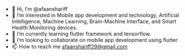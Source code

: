 - 👋 Hi, I’m @afaanshariff
- 👀 I’m interested in Mobile app development and technology, Artificial Intelligence, Machine Learning, Brain-Machine Interface, and Smart Health Monitoring devices. 
- 🌱 I’m currently learning flutter framework and tensorflow.
- 💞️ I’m looking to collaborate on mobile app development using flutter.
- 📫 How to reach me afaanshariff29@gmail.com

<!---
afaanshariff/afaanshariff is a ✨ special ✨ repository because its `README.md` (this file) appears on your GitHub profile.
You can click the Preview link to take a look at your changes.
--->
